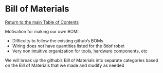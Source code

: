 # Bill of Materials
[Return to the main Table of Contents](https://github.com/EmiliaPsacharopoulos/Formatting#table-of-contents)

Motivation for making our own BOM: 
- Difficulty to follow the existing github’s BOMs
- Wiring does not have quantities listed for the 8dof robot
- Very non intuitive organization for tools, hardware components, etc

We will break up the github’s Bill of Materials into separate categories based on the Bill of Materials that we made and modify as needed 

